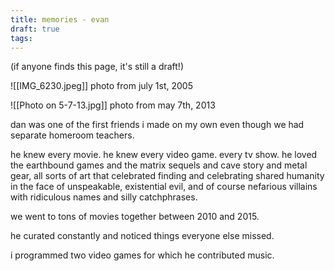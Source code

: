 ```yaml
---
title: memories - evan
draft: true
tags:
---
```

(if anyone finds this page, it's still a draft!)

![[IMG_6230.jpeg]]
photo from july 1st, 2005

![[Photo on 5-7-13.jpg]]
photo from may 7th, 2013


dan was one of the first friends i made on my own even though we had separate homeroom teachers.

he knew every movie. he knew every video game. every tv show. he loved the earthbound games and the matrix sequels and cave story and metal gear, all sorts of art that celebrated finding and celebrating shared humanity in the face of unspeakable, existential evil, and of course nefarious villains with ridiculous names and silly catchphrases. 

we went to tons of movies together between 2010 and 2015.

he curated constantly and noticed things everyone else missed.

i programmed two video games for which he contributed music.

